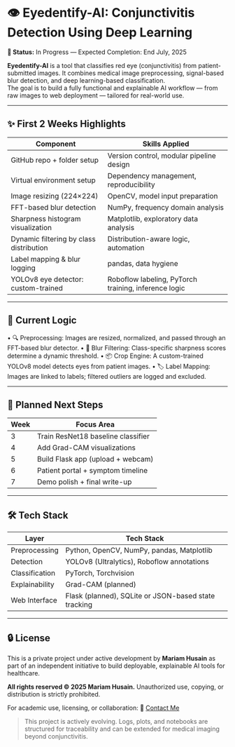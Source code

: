 # 👁️ Eyedentify-AI: Conjunctivitis Detection Using Deep Learning  
**🚧 Status:** In Progress — Expected Completion: End July, 2025

**Eyedentify-AI** is a tool that classifies red eye (conjunctivitis) from patient-submitted images. It combines medical image preprocessing, signal-based blur detection, and deep learning-based classification.  
The goal is to build a fully functional and explainable AI workflow — from raw images to web deployment — tailored for real-world use.

---

## ✨ First 2 Weeks Highlights  

| Component                        | Skills Applied                      |
|----------------------------------|--------------------------------------|
| GitHub repo + folder setup       | Version control, modular pipeline design     |
| Virtual environment setup        | Dependency management, reproducibility |
| Image resizing (224×224)         | OpenCV, model input preparation  |
| FFT-based blur detection         | NumPy, frequency domain analysis    |
| Sharpness histogram visualization | Matplotlib, exploratory data analysis |
| Dynamic filtering by class distribution      | Distribution-aware logic, automation |
| Label mapping & blur logging     | pandas, data hygiene                 |
| YOLOv8 eye detector: custom-trained             | Roboflow labeling, PyTorch training, inference logic        |

---

## 🧠 Current Logic

•	🔍 Preprocessing: Images are resized, normalized, and passed through an FFT-based blur detector.
•	🚫 Blur Filtering: Class-specific sharpness scores determine a dynamic threshold.
•	📦 Crop Engine: A custom-trained YOLOv8 model detects eyes from patient images.
•	🏷️ Label Mapping: Images are linked to labels; filtered outliers are logged and excluded.

---

## 🔭 Planned Next Steps

| Week | Focus Area                            |
|------|----------------------------------------|
| 3    | Train ResNet18 baseline classifier     |
| 4    | Add Grad-CAM visualizations            |
| 5    | Build Flask app (upload + webcam)      |
| 6    | Patient portal + symptom timeline      |
| 7    | Demo polish + final write-up           |

---

## 🛠️ Tech Stack

| Layer | Tech Stack |
| ----- | -----------|
| Preprocessing | Python, OpenCV, NumPy, pandas, Matplotlib |
| Detection | YOLOv8 (Ultralytics), Roboflow annotations |
| Classification | PyTorch, Torchvision |
| Explainability | Grad-CAM (planned) |
| Web Interface | Flask (planned), SQLite or JSON-based state tracking |

---

## 🔒 License
This is a private project under active development by **Mariam Husain** as part of an independent initiative to build deployable, explainable AI tools for healthcare.

**All rights reserved © 2025 Mariam Husain.**
Unauthorized use, copying, or distribution is strictly prohibited.

For academic use, licensing, or collaboration:
📩 [Contact Me](mailto:mariamh1121@gmail.com)


> This project is actively evolving. Logs, plots, and notebooks are structured for traceability and can be extended for medical imaging beyond conjunctivitis.
